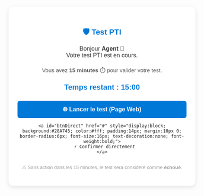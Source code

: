 <div style="max-width:600px; margin:auto; font-family:Arial, sans-serif; background:#fff; border-radius:12px; box-shadow:0 4px 12px rgba(0,0,0,0.1); padding:24px; text-align:center;">

  <h2 style="color:#0078D7; margin-bottom:10px;">🛡️ Test PTI</h2>
  <p style="font-size:16px; color:#333;">
    Bonjour <b id="agentName">Agent</b> 👋  
    <br>Votre test PTI est en cours.
  </p>

  <p style="font-size:15px; color:#555; margin:20px 0;">
    Vous avez <b>15 minutes</b> ⏱️ pour valider votre test.  
  </p>

  <!-- Compte à rebours -->
  <div style="font-size:20px; font-weight:bold; color:#0078D7; margin:20px 0;">
    Temps restant : <span id="timer">15:00</span>
  </div>

  <!-- Boutons -->
  <div style="margin:25px 0;">
    <a id="btnWeb" href="#" style="display:block; background:#0078D7; color:#fff; padding:14px; margin:10px 0; border-radius:6px; font-size:16px; text-decoration:none; font-weight:bold;">
      🌐 Lancer le test (Page Web)
    </a>

    <a id="btnDirect" href="#" style="display:block; background:#28A745; color:#fff; padding:14px; margin:10px 0; border-radius:6px; font-size:16px; text-decoration:none; font-weight:bold;">
      ⚡ Confirmer directement
    </a>
  </div>

  <!-- Notice -->
  <p style="font-size:13px; color:#999; margin-top:20px;">
    ⚠️ Sans action dans les 15 minutes, le test sera considéré comme <b>échoué</b>.
  </p>
</div>

<script>
// Lire le numéro d'agent dans l'URL (pti-test?agent=467)
const urlParams = new URLSearchParams(window.location.search);
const agent = urlParams.get("agent") || "???";

// Insérer l'agent dans le texte
document.getElementById("agentName").innerText = agent;

// Adapter les liens avec le numéro d'agent
document.getElementById("btnWeb").href = "https://inasepbelgium.sharepoint.com/sites/SEU-ITT-Tlgestion/Documents%20partages/Pointage/pti-test.html?agent=" + agent;
document.getElementById("btnDirect").href = "https://tonlien.api/powerautomate?agent=" + agent;

// Compte à rebours 15 min
let time = 15 * 60; 
const timerEl = document.getElementById("timer");

function updateTimer() {
  let minutes = Math.floor(time / 60);
  let seconds = time % 60;
  timerEl.textContent = `${minutes}:${seconds.toString().padStart(2,"0")}`;
  if (time > 0) {
    time--;
    setTimeout(updateTimer, 1000);
  } else {
    timerEl.textContent = "⛔ Temps écoulé";
  }
}
updateTimer();
</script>
